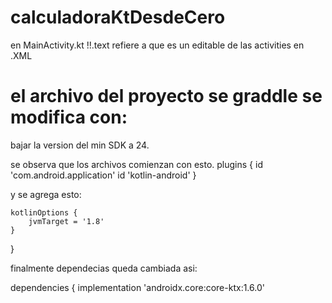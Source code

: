 # calculadoraKtDesdeCero
en MainActivity.kt !!.text refiere a que es un editable de las activities en .XML

# el archivo del proyecto se graddle se modifica con:

bajar la version del min SDK a 24.

se observa que los archivos comienzan con esto.
plugins {
    id 'com.android.application'
    id 'kotlin-android'
}

y se agrega esto:

    kotlinOptions {
        jvmTarget = '1.8'
    }
}

finalmente dependecias queda cambiada asi:

dependencies {
    implementation 'androidx.core:core-ktx:1.6.0'
